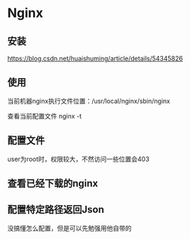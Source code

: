 # Nginx

## 安装

<https://blog.csdn.net/huaishuming/article/details/54345826>

## 使用

当前机器nginx执行文件位置：/usr/local/nginx/sbin/nginx

查看当前配置文件 nginx -t

## 配置文件

user为root时，权限较大，不然访问一些位置会403

## 查看已经下载的nginx
## 配置特定路径返回Json

没搞懂怎么配置，但是可以先勉强用他自带的
